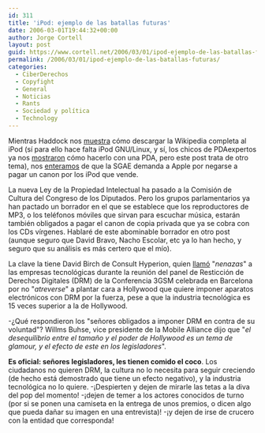 ```yaml
---
id: 311
title: 'iPod: ejemplo de las batallas futuras'
date: 2006-03-01T19:44:32+00:00
author: Jorge Cortell
layout: post
guid: https://www.cortell.net/2006/03/01/ipod-ejemplo-de-las-batallas-futuras/
permalink: /2006/03/01/ipod-ejemplo-de-las-batallas-futuras/
categories:
  - CiberDerechos
  - Copyfight
  - General
  - Noticias
  - Rants
  - Sociedad y polí­tica
  - Technology
---
```

Mientras Haddock nos [muestra](https://www.estonova.com/?p=412) cómo descargar la Wikipedia completa al iPod (sí­ para ello hace falta iPod GNU/Linux, y sí­, los chicos de PDAexpertos ya nos [mostraron](https://wikipedia.pdaexpertos.com/) cómo hacerlo con una PDA, pero este post trata de otro tema), nos [enteramos](https://www.faq-mac.com/mt/archives/016139.php) de que la SGAE demanda a Apple por negarse a pagar un canon por los iPod que vende.

La nueva Ley de la Propiedad Intelectual ha pasado a la Comisión de Cultura del Congreso de los Diputados. Pero los grupos parlamentarios ya han pactado un borrador en el que se establece que los reproductores de MP3, o los teléfonos móviles que sirvan para escuchar música, estarán también obligados a pagar el canon de copia privada que ya se cobra con los CDs ví­rgenes. Hablaré de este abominable borrador en otro post (aunque seguro que David Bravo, Nacho Escolar, etc ya lo han hecho, y seguro que su análisis es más certero que el mí­o).

La clave la tiene David Birch de Consult Hyperion, quien [llamó](https://www.eetimes.com/showArticle.jhtml;jsessionid=SLGDNZSK2NZV0QSNDBCSKH0CJUMEKJVN?articleID=180203263) "_nenazas_" a las empresas tecnológicas durante la reunión del panel de Resticción de Derechos Digitales (DRM) de la Conferencia 3GSM celebrada en Barcelona por no "_atreverse_" a plantar cara a Hollywood que quiere imponer aparatos electrónicos con DRM por la fuerza, pese a que la industria tecnológica es 15 veces superior a la de Hollywood.

-¿Qué respondieron los "señores obligados a imponer DRM en contra de su voluntad"? Willms Buhse, vice presidente de la Mobile Alliance dijo que "_el desequilibrio entre el tamaño y el poder de Hollywood es un tema de glamour, y el efecto de este en los legisladores_".

**Es oficial: señores legisladores, les tienen comido el coco**. Los ciudadanos no quieren DRM, la cultura no lo necesita para seguir creciendo (de hecho está demostrado que tiene un efecto negativo), y la industria tecnológica no lo quiere. -¡Despierten y dejen de mirarle las tetas a la diva del pop del momento! -¡dejen de temer a los actores conocidos de turno (por si se ponen una camiseta en la entrega de unos premios, o dicen algo que pueda dañar su imagen en una entrevista)! -¡y dejen de irse de crucero con la entidad que corresponda!